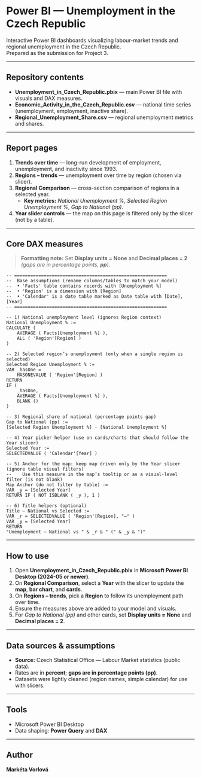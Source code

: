 # Power BI — Unemployment in the Czech Republic

Interactive Power BI dashboards visualizing labour-market trends and regional unemployment in the Czech Republic.  
Prepared as the submission for Project 3.

---

## Repository contents
- **Unemployment_in_Czech_Republic.pbix** — main Power BI file with visuals and DAX measures.
- **Economic_Activity_in_the_Czech_Republic.csv** — national time series (unemployment, employment, inactive share).
- **Regional_Unemployment_Share.csv** — regional unemployment metrics and shares.

---

## Report pages
1. **Trends over time** — long-run development of employment, unemployment, and inactivity since 1993.
2. **Regions – trends** — unemployment over time by region (chosen via slicer).
3. **Regional Comparison** — cross-section comparison of regions in a selected year.  
   - **Key metrics:** *National Unemployment %*, *Selected Region Unemployment %*, *Gap to National (pp)*.
4. **Year slider controls** — the map on this page is filtered only by the slicer (not by a table).

---

## Core DAX measures

> **Formatting note:** Set **Display units = None** and **Decimal places = 2**  
> *(gaps are in percentage points, **pp**).*

```DAX
-- =========================================================
--  Base assumptions (rename columns/tables to match your model)
--  • 'Facts' table contains records with [Unemployment %]
--  • 'Region' is a dimension with [Region]
--  • 'Calendar' is a date table marked as Date table with [Date], [Year]
-- =========================================================

-- 1) National unemployment level (ignores Region context)
National Unemployment % :=
CALCULATE (
    AVERAGE ( Facts[Unemployment %] ),
    ALL ( 'Region'[Region] )
)

-- 2) Selected region’s unemployment (only when a single region is selected)
Selected Region Unemployment % :=
VAR _hasOne =
    HASONEVALUE ( 'Region'[Region] )
RETURN
IF (
    _hasOne,
    AVERAGE ( Facts[Unemployment %] ),
    BLANK ()
)

-- 3) Regional share of national (percentage points gap)
Gap to National (pp) :=
[Selected Region Unemployment %] - [National Unemployment %]

-- 4) Year picker helper (use on cards/charts that should follow the Year slicer)
Selected Year :=
SELECTEDVALUE ( 'Calendar'[Year] )

-- 5) Anchor for the map: keep map driven only by the Year slicer (ignore table visual filters)
--    Use this measure in the map’s tooltip or as a visual-level filter (is not blank)
Map Anchor (do not filter by table) :=
VAR _y = [Selected Year]
RETURN IF ( NOT ISBLANK ( _y ), 1 )

-- 6) Title helpers (optional)
Title — National vs Selected :=
VAR _r = SELECTEDVALUE ( 'Region'[Region], "—" )
VAR _y = [Selected Year]
RETURN
"Unemployment — National vs " & _r & " (" & _y & ")"
```

---

## How to use

1. Open **Unemployment_in_Czech_Republic.pbix** in **Microsoft Power BI Desktop (2024-05 or newer)**.  
2. On **Regional Comparison**, select a **Year** with the slicer to update the **map**, **bar chart**, and **cards**.  
3. On **Regions – trends**, pick a **Region** to follow its unemployment path over time.  
4. Ensure the measures above are added to your model and visuals.  
5. For *Gap to National (pp)* and other cards, set **Display units = None** and **Decimal places = 2**.

---

## Data sources & assumptions

- **Source:** Czech Statistical Office — Labour Market statistics (public data).  
- Rates are in **percent**; **gaps are in percentage points (pp)**.  
- Datasets were lightly cleaned (region names, simple calendar) for use with slicers.

---

## Tools

- Microsoft Power BI Desktop  
- Data shaping: **Power Query** and **DAX**

---

## Author

**Markéta Vorlová**
